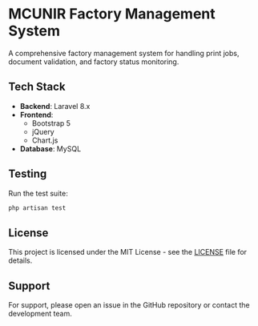 # MCUNIR Factory Management System

A comprehensive factory management system for handling print jobs, document validation, and factory status monitoring.

## Tech Stack

- **Backend**: Laravel 8.x
- **Frontend**: 
  - Bootstrap 5
  - jQuery
  - Chart.js
- **Database**: MySQL

## Testing

Run the test suite:
```bash
php artisan test
```

## License

This project is licensed under the MIT License - see the [LICENSE](LICENSE) file for details.

## Support

For support, please open an issue in the GitHub repository or contact the development team.
